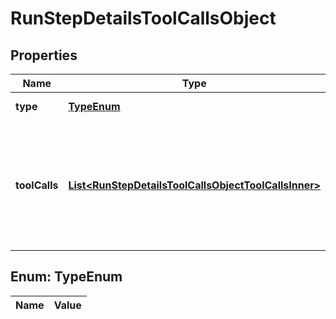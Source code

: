 

# RunStepDetailsToolCallsObject

## Properties

Name | Type | Description | Notes
------------ | ------------- | ------------- | -------------
**type** | [**TypeEnum**](#TypeEnum) | Always &#x60;tool_calls&#x60;. | 
**toolCalls** | [**List&lt;RunStepDetailsToolCallsObjectToolCallsInner&gt;**](RunStepDetailsToolCallsObjectToolCallsInner.md) | An array of tool calls the run step was involved in. These can be associated with one of three types of tools: &#x60;code_interpreter&#x60;, &#x60;retrieval&#x60;, or &#x60;function&#x60;.  | 


## Enum: TypeEnum

Name | Value
---- | -----




